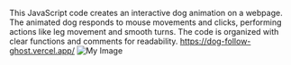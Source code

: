 This JavaScript code creates an interactive dog animation on a webpage. The animated dog responds to mouse movements and clicks, performing actions like leg movement and smooth turns. The code is organized with clear functions and comments for readability.
<https://dog-follow-ghost.vercel.app/>
![My Image](https://i.ibb.co/kx3ZbSh/Dog-and-5-more-pages-Personal-Microsoft-Edge-2024-01-31-02-16-47.gif)